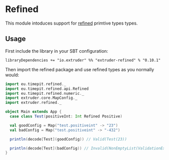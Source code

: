 # Refined
This module intoduces support for [refined](https://github.com/fthomas/refined) primtive types types.

## Usage
First include the library in your SBT configuration:
```
libraryDependencies += "io.extruder" %% "extruder-refined" % "0.10.1"
```
Then import the refined package and use refined types as you normally would:
```scala
import eu.timepit.refined._
import eu.timepit.refined.api.Refined
import eu.timepit.refined.numeric._
import extruder.core.MapConfig._
import extruder.refined._

object Main extends App {
  case class Test(positiveInt: Int Refined Positive)

  val goodConfig = Map("test.positiveint" -> "23")
  val badConfig = Map("test.positiveint" -> "-432")

  println(decode[Test](goodConfig)) // Valid(Test(23))

  println(decode[Test](badConfig)) // Invalid(NonEmptyList(ValidationException(Could not parse value '-432' at 'test.positiveint': Predicate failed: (-432 > 0).)))
}
```

